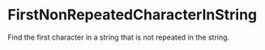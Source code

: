 # FirstNonRepeatedCharacterInString
Find the first character in a string that is not repeated in the string.
